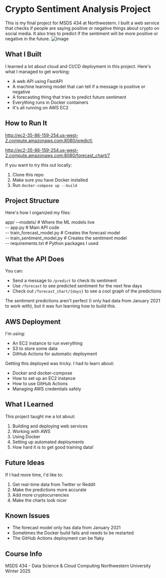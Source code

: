 # Crypto Sentiment Analysis Project

This is my final project for MSDS 434 at Northwestern. I built a web service that checks if people are saying positive or negative things about crypto on social media. It also tries to predict if the sentiment will be more positive or negative in the future.
![image](https://github.com/user-attachments/assets/9224d06a-fa03-4a8c-ba4b-d3c91aae1468)

## What I Built

I learned a lot about cloud and CI/CD deployment in this project. Here's what I managed to get working:

- A web API using FastAPI 
- A machine learning model that can tell if a message is positive or negative
- A forecasting thing that tries to predict future sentiment
- Everything runs in Docker containers
- It's all running on AWS EC2

## How to Run It
http://ec2-35-86-159-254.us-west-2.compute.amazonaws.com:8080/predict\

http://ec2-35-86-159-254.us-west-2.compute.amazonaws.com:8080/forecast_chart/7

If you want to try this out locally:

1. Clone this repo
2. Make sure you have Docker installed
3. Run `docker-compose up --build`

## Project Structure

Here's how I organized my files:

app/
 --models/              # Where the ML models live\
-- app.py              # Main API code\
-- train_forecast_model.py    # Creates the forecast model\
-- train_sentiment_model.py   # Creates the sentiment model\
-- requirements.txt    # Python packages I used

## What the API Does

You can:
- Send a message to `/predict` to check its sentiment
- Use `/forecast` to see predicted sentiment for the next few days
- Check out `/forecast_chart/{days}` to see a cool graph of the predictions

The sentiment predictions aren't perfect (I only had data from January 2021 to work with), but it was fun learning how to build this.

## AWS Deployment

I'm using:
- An EC2 instance to run everything
- S3 to store some data
- GitHub Actions for automatic deployment

Getting this deployed was tricky. I had to learn about:
- Docker and docker-compose
- How to set up an EC2 instance
- How to use GitHub Actions 
- Managing AWS credentials safely

## What I Learned

This project taught me a lot about:
1. Building and deploying web services
2. Working with AWS
3. Using Docker
4. Setting up automated deployments
5. How hard it is to get good training data!

## Future Ideas

If I had more time, I'd like to:
1. Get real-time data from Twitter or Reddit
2. Make the predictions more accurate
3. Add more cryptocurrencies
4. Make the charts look nicer

## Known Issues

- The forecast model only has data from January 2021
- Sometimes the Docker build fails and needs to be restarted
- The GitHub Actions deployment can be flaky

## Course Info
MSDS 434 - Data Science & Cloud Computing
Northwestern University
Winter 2025
